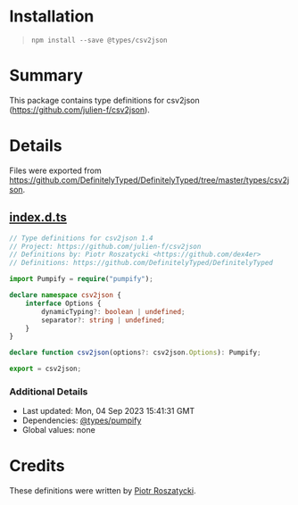 # Installation
> `npm install --save @types/csv2json`

# Summary
This package contains type definitions for csv2json (https://github.com/julien-f/csv2json).

# Details
Files were exported from https://github.com/DefinitelyTyped/DefinitelyTyped/tree/master/types/csv2json.
## [index.d.ts](https://github.com/DefinitelyTyped/DefinitelyTyped/tree/master/types/csv2json/index.d.ts)
````ts
// Type definitions for csv2json 1.4
// Project: https://github.com/julien-f/csv2json
// Definitions by: Piotr Roszatycki <https://github.com/dex4er>
// Definitions: https://github.com/DefinitelyTyped/DefinitelyTyped

import Pumpify = require("pumpify");

declare namespace csv2json {
    interface Options {
        dynamicTyping?: boolean | undefined;
        separator?: string | undefined;
    }
}

declare function csv2json(options?: csv2json.Options): Pumpify;

export = csv2json;

````

### Additional Details
 * Last updated: Mon, 04 Sep 2023 15:41:31 GMT
 * Dependencies: [@types/pumpify](https://npmjs.com/package/@types/pumpify)
 * Global values: none

# Credits
These definitions were written by [Piotr Roszatycki](https://github.com/dex4er).

